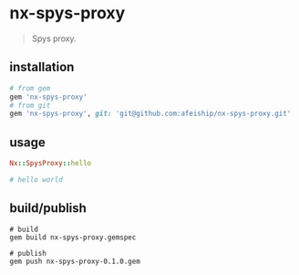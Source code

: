 # nx-spys-proxy
> Spys proxy.

## installation
```rb
# from gem
gem 'nx-spys-proxy'
# from git
gem 'nx-spys-proxy', git: 'git@github.com:afeiship/nx-spys-proxy.git'
```

## usage
```rb
Nx::SpysProxy::hello

# hello world
```

## build/publish
```shell
# build
gem build nx-spys-proxy.gemspec

# publish
gem push nx-spys-proxy-0.1.0.gem
```
